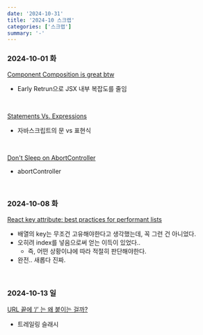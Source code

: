 ```yaml
---
date: '2024-10-31'
title: '2024-10 스크랩'
categories: ['스크랩']
summary: '-'
---
```


### 2024-10-01 화

[Component Composition is great btw](https://tkdodo.eu/blog/component-composition-is-great-btw)

- Early Retrun으로 JSX 내부 복잡도를 줄임

<br/>

[Statements Vs. Expressions](https://www.joshwcomeau.com/javascript/statements-vs-expressions/)

- 자바스크립트의 문 vs 표현식

<br/>

[Don't Sleep on AbortController](https://kettanaito.com/blog/dont-sleep-on-abort-controller)

- abortController

<br/>

### 2024-10-08 화

[React key attribute: best practices for performant lists](https://www.developerway.com/posts/react-key-attribute)

- 배열의 key는 무조건 고유해야한다고 생각했는데, 꼭 그런 건 아니었다.
- 오히려 index를 넣음으로써 얻는 이득이 있었다..
  - 즉, 어떤 상황이냐에 따라 적절히 판단해야한다.
- 완전.. 새롭다 진짜.

<br/>

### 2024-10-13 일

[URL 끝에 ‘/’ 는 왜 붙이는 걸까?](https://djkeh.github.io/articles/Why-do-we-put-slash-at-the-end-of-URL-kor/)

- 트레일링 슬래시
